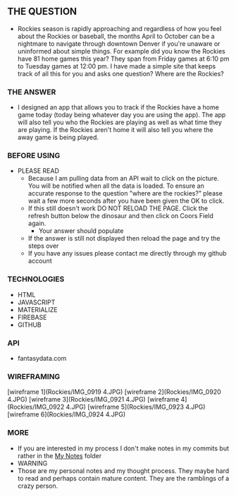 ## THE QUESTION ###

- Rockies season is rapidly approaching and regardless of how you feel about the Rockies or baseball, the months April to October can be a nightmare to navigate through downtown Denver if you're unaware or uninformed about simple things. For example did you know the Rockies have 81 home games this year? They span from Friday games at 6:10 pm to Tuesday games at 12:00 pm. I have made a simple site that keeps track of all this for you and asks one question? Where are the Rockies?

### THE ANSWER ###

- I designed an app that allows you to track if the Rockies have a home game today (today being whatever day you are using the app). The app will also tell you who the Rockies are playing as well as what time they are playing. If the Rockies aren't home it will also tell you where the away game is being played.

### BEFORE USING ###

- PLEASE READ
  - Because I am pulling data from an API wait to click on the picture. You will be notified when all the data is loaded. To ensure an accurate response to the question "where are the rockies?" please wait a few more seconds after you have been given the OK to click.
  - If this still doesn't work DO NOT RELOAD THE PAGE. Click the refresh button below the dinosaur and then click on Coors Field again.
    - Your answer should populate
  - If the answer is still not displayed then reload the page and try the steps over
  - If you have any issues please contact me directly through my github account

### TECHNOLOGIES ###

- HTML
- JAVASCRIPT
- MATERIALIZE
- FIREBASE
- GITHUB

### API ###

- fantasydata.com

### WIREFRAMING  ###

[wireframe 1](Rockies/IMG_0919 4.JPG)
[wireframe 2](Rockies/IMG_0920 4.JPG)
[wireframe 3](Rockies/IMG_0921 4.JPG)
[wireframe 4](Rockies/IMG_0922 4.JPG)
[wireframe 5](Rockies/IMG_0923 4.JPG)
[wireframe 6](Rockies/IMG_0924 4.JPG)

### MORE ###
- If you are interested in my process I don't make notes in my commits but rather in the [My Notes](Rockies/myNotes.md) folder
- WARNING
 - Those are my personal notes and my thought process. They maybe hard to read and perhaps contain mature content. They are the ramblings of a crazy person.
